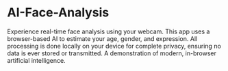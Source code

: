# AI-Face-Analysis
Experience real-time face analysis using your webcam. This app uses a browser-based AI to estimate your age, gender, and expression. All processing is done locally on your device for complete privacy, ensuring no data is ever stored or transmitted. A demonstration of modern, in-browser artificial intelligence.
